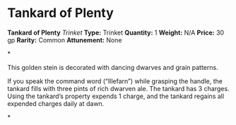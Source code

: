 # Tankard of Plenty

**Tankard of Plenty**
_Trinket_
**Type:** Trinket
**Quantity:** 1
**Weight:** N/A
**Price:** 30 gp
**Rarity:** Common
**Attunement:** None

*<p>This golden stein is decorated with dancing dwarves and grain patterns.

If you speak the command word (“Illefarn”) while grasping the handle, the tankard fills with three pints of rich dwarven ale. The tankard has 3 charges. Using the tankard’s property expends 1 charge, and the tankard regains all expended charges daily at dawn.</p>*